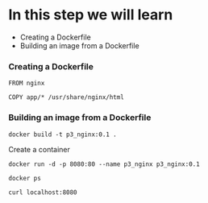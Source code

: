 # In this step we will learn 

* Creating a Dockerfile
* Building an image from a Dockerfile

### Creating a Dockerfile
```
FROM nginx

COPY app/* /usr/share/nginx/html
```

### Building an image from a Dockerfile
```
docker build -t p3_nginx:0.1 .
```

Create a container

```
docker run -d -p 8080:80 --name p3_nginx p3_nginx:0.1

docker ps

curl localhost:8080
```


